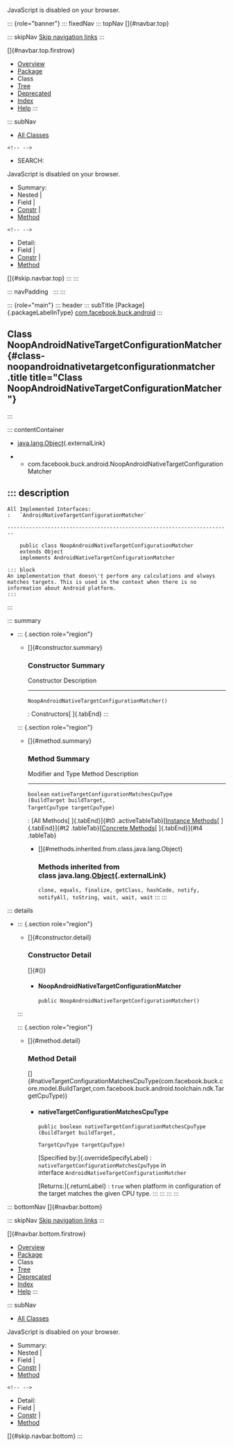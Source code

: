 <div>

JavaScript is disabled on your browser.

</div>

::: {role="banner"}
::: fixedNav
::: topNav
[]{#navbar.top}

::: skipNav
[Skip navigation links](#skip.navbar.top "Skip navigation links")
:::

[]{#navbar.top.firstrow}

-   [Overview](../../../../index.html)
-   [Package](package-summary.html)
-   Class
-   [Tree](package-tree.html)
-   [Deprecated](../../../../deprecated-list.html)
-   [Index](../../../../index-all.html)
-   [Help](../../../../help-doc.html)
:::

::: subNav
-   [All Classes](../../../../allclasses.html)

```{=html}
<!-- -->
```
-   SEARCH:

<div>

<div>

JavaScript is disabled on your browser.

</div>

</div>

<div>

-   Summary: 
-   Nested \| 
-   Field \| 
-   [Constr](#constructor.summary) \| 
-   [Method](#method.summary)

```{=html}
<!-- -->
```
-   Detail: 
-   Field \| 
-   [Constr](#constructor.detail) \| 
-   [Method](#method.detail)

</div>

[]{#skip.navbar.top}
:::
:::

::: navPadding
 
:::
:::

::: {role="main"}
::: header
::: subTitle
[Package]{.packageLabelInType} [com.facebook.buck.android](package-summary.html)
:::

## Class NoopAndroidNativeTargetConfigurationMatcher {#class-noopandroidnativetargetconfigurationmatcher .title title="Class NoopAndroidNativeTargetConfigurationMatcher"}
:::

::: contentContainer
-   [java.lang.Object](http://docs.oracle.com/javase/7/docs/api/java/lang/Object.html?is-external=true "class or interface in java.lang"){.externalLink}

-   -   com.facebook.buck.android.NoopAndroidNativeTargetConfigurationMatcher

::: description
-   

    All Implemented Interfaces:
    :   `AndroidNativeTargetConfigurationMatcher`

    ------------------------------------------------------------------------

        public class NoopAndroidNativeTargetConfigurationMatcher
        extends Object
        implements AndroidNativeTargetConfigurationMatcher

    ::: block
    An implementation that doesn\'t perform any calculations and always
    matches targets. This is used in the context when there is no
    information about Android platform.
    :::
:::

::: summary
-   ::: {.section role="region"}
    -   []{#constructor.summary}

        ### Constructor Summary

          Constructor                                       Description
          ------------------------------------------------- -------------
          `NoopAndroidNativeTargetConfigurationMatcher()`    

          : Constructors[ ]{.tabEnd}
    :::

    ::: {.section role="region"}
    -   []{#method.summary}

        ### Method Summary

          Modifier and Type   Method                                                                                                                                   Description
          ------------------- ---------------------------------------------------------------------------------------------------------------------------------------- -------------
          `boolean`           `nativeTargetConfigurationMatchesCpuType​(BuildTarget buildTarget,                                        TargetCpuType targetCpuType)`    

          : [All Methods[ ]{.tabEnd}]{#t0 .activeTableTab}[[Instance
          Methods](javascript:show(2);)[ ]{.tabEnd}]{#t2
          .tableTab}[[Concrete
          Methods](javascript:show(8);)[ ]{.tabEnd}]{#t4 .tableTab}

        -   []{#methods.inherited.from.class.java.lang.Object}

            ### Methods inherited from class java.lang.[Object](http://docs.oracle.com/javase/7/docs/api/java/lang/Object.html?is-external=true "class or interface in java.lang"){.externalLink}

            `clone, equals, finalize, getClass, hashCode, notify, notifyAll, toString, wait, wait, wait`
    :::
:::

::: details
-   ::: {.section role="region"}
    -   []{#constructor.detail}

        ### Constructor Detail

        []{#<init>()}

        -   #### NoopAndroidNativeTargetConfigurationMatcher

                public NoopAndroidNativeTargetConfigurationMatcher()
    :::

    ::: {.section role="region"}
    -   []{#method.detail}

        ### Method Detail

        []{#nativeTargetConfigurationMatchesCpuType(com.facebook.buck.core.model.BuildTarget,com.facebook.buck.android.toolchain.ndk.TargetCpuType)}

        -   #### nativeTargetConfigurationMatchesCpuType

            ``` methodSignature
            public boolean nativeTargetConfigurationMatchesCpuType​(BuildTarget buildTarget,
                                                                   TargetCpuType targetCpuType)
            ```

            [Specified by:]{.overrideSpecifyLabel}
            :   `nativeTargetConfigurationMatchesCpuType` in
                interface `AndroidNativeTargetConfigurationMatcher`

            [Returns:]{.returnLabel}
            :   `true` when platform in configuration of the target
                matches the given CPU type.
    :::
:::
:::
:::

::: bottomNav
[]{#navbar.bottom}

::: skipNav
[Skip navigation links](#skip.navbar.bottom "Skip navigation links")
:::

[]{#navbar.bottom.firstrow}

-   [Overview](../../../../index.html)
-   [Package](package-summary.html)
-   Class
-   [Tree](package-tree.html)
-   [Deprecated](../../../../deprecated-list.html)
-   [Index](../../../../index-all.html)
-   [Help](../../../../help-doc.html)
:::

::: subNav
-   [All Classes](../../../../allclasses.html)

<div>

<div>

JavaScript is disabled on your browser.

</div>

</div>

<div>

-   Summary: 
-   Nested \| 
-   Field \| 
-   [Constr](#constructor.summary) \| 
-   [Method](#method.summary)

```{=html}
<!-- -->
```
-   Detail: 
-   Field \| 
-   [Constr](#constructor.detail) \| 
-   [Method](#method.detail)

</div>

[]{#skip.navbar.bottom}
:::
